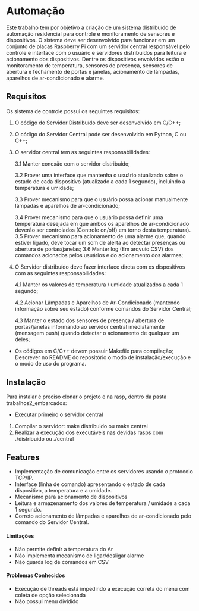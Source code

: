 # Automação

Este trabalho tem por objetivo a criação de um sistema distribuído de automação residencial para controle e monitoramento de sensores e dispositivos. O sistema deve ser desenvolvido para funcionar em um conjunto de placas Raspberry Pi com um servidor central responsável pelo controle e interface com o usuário e servidores distribuídos para leitura e acionamento dos dispositivos. Dentre os dispositivos envolvidos estão o monitoramento de temperatura, sensores de presença, sensores de abertura e fechamento de portas e janelas, acionamento de lâmpadas, aparelhos de ar-condicionado e alarme.

## Requisitos

Os sistema de controle possui os seguintes requisitos:

1. O código do Servidor Distribuído deve ser desenvolvido em C/C++;
2. O código do Servidor Central pode ser desenvolvido em Python, C ou C++;

3. O servidor central tem as seguintes responsabilidades:

    3.1 Manter conexão com o servidor distribuído; 

    3.2 Prover uma interface que mantenha o usuário atualizado sobre o estado de cada dispositivo (atualizado a cada 1 segundo), incluindo a temperatura e umidade;

    3.3 Prover mecanismo para que o usuário possa acionar manualmente lâmpadas e aparelhos de ar-condicionado;

    3.4 Prover mecanismo para que o usuário possa definir uma temperatura desejada em que ambos os aparelhos de ar-condicionado deverão ser controlados (Controle on/off) em torno desta temperatura).
    3.5 Prover mecanismo para acionamento de uma alarme que, quando estiver ligado, deve tocar um som de alerta ao detectar presenças ou abertura de portas/janelas;
    3.6 Manter log (Em arqvuio CSV) dos comandos acionados pelos usuários e do acionamento dos alarmes;

4. O Servidor distribuído deve fazer interface direta com os dispositivos com as seguintes responsabilidades:

    4.1 Manter os valores de temperatura / umidade atualizados a cada 1 segundo;

    4.2 Acionar Lâmpadas e Aparelhos de Ar-Condicionado (mantendo informação sobre seu estado) conforme comandos do Servidor Central;

    4.3 Manter o estado dos sensores de presença / abertura de portas/janelas informando ao servidor central imediatamente (mensagem push) quando detectar o acionamento de qualquer um deles;

* Os códigos em C/C++ devem possuir Makefile para compilação;
Descrever no README do repositório o modo de instalação/execução e o modo de uso do programa.


## Instalação

Para instalar é preciso clonar o projeto e na rasp, dentro da pasta trabalhos2_embarcados:

* Executar primeiro o servidor central 

1. Compilar o servidor: make distribuido ou make central
2. Realizar a execução dos executáveis nas devidas rasps com ./distribuido ou ./central 

## Features

- Implementação de comunicação entre os servidores usando o protocolo TCP/IP.
- Interface (linha de comando) apresentando o estado de cada dispositivo, a temperatura e a umidade.
- Mecanismo para acionamento de dispositivos
- Leitura e armazenamento dos valores de temperatura / umidade a cada 1 segundo.
- Correto acionamento de lâmpadas e aparelhos de ar-condicionado pelo comando do Servidor Central.

#### Limitações

- Não permite definir a temperatura do Ar 
- Não implementa mecanismo de ligar/desligar alarme 
- Não guarda log de comandos em CSV

#### Problemas Conhecidos

- Execução de threads está impedindo a execução correta do menu com coleta de opção selecionada
- Não possui menu dividido